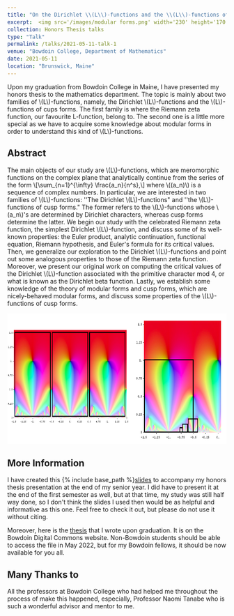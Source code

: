 ```yaml
---
title: "On the Dirichlet \\(L\\)-functions and the \\(L\\)-functions of Cusp Forms" 
excerpt:  <img src='/images/modular forms.png' width='230' height='170' align="right" hspace="20"> Upon my graduation from Bowdoin College in Maine, I have presented my honors thesis to the mathematics department. The topic is mainly about two families of \\(L\\)-functions, namely, the Dirichlet \\(L\\)-functions and the \\(L\\)-functions of cups forms. The first family is where the Riemann zeta function belong to while the second one is more special as we have to acquire some knowledge about modular forms to understand it.
collection: Honors Thesis talks
type: "Talk"
permalink: /talks/2021-05-11-talk-1
venue: "Bowdoin College, Department of Mathematics"
date: 2021-05-11
location: "Brunswick, Maine"
---
```


Upon my graduation from Bowdoin College in Maine, I have presented my honors thesis to the mathematics department. The topic is mainly about two families of \\(L\\)-functions, namely, the Dirichlet \\(L\\)-functions and the \\(L\\)-functions of cups forms. The first family is where the Riemann zeta function, our favourite L-function, belong to. The second one is a little more special as we have to acquire some knowledge about modular forms in order to understand this kind of \\(L\\)-functions.

**Abstract**
------

The main objects of our study are \\(L\\)-functions, which are meromorphic functions on the complex plane that analytically continue from the series of the form 
\\[\sum_{n=1}^{\infty} \frac{a_n}{n^s},\\]
where \\((a_n)\\) is a sequence of complex numbers. In particular, we are interested in two families of \\(L\\)-functions: ''The Dirichlet \\(L\\)-functions" and ''the \\(L\\)-functions of cusp forms." The former refers to the \\(L\\)-functions whose \\(a_n\\)'s are determined by Dirichlet characters, whereas cusp forms determine the latter. We begin our study with the celebrated Riemann zeta function, the simplest Dirichlet \\(L\\)-function, and discuss some of its well-known properties: the Euler product, analytic continuation, functional equation, Riemann hypothesis, and Euler's formula for its critical values. Then, we generalize our exploration to the Dirichlet \\(L\\)-functions and point out some analogous properties to those of the Riemann zeta function. Moreover, we present our original work on computing the critical values of the Dirichlet \\(L\\)-function associated with the primitive character mod 4, or what is known as the Dirichlet beta function. Lastly, we establish some knowledge of the theory of modular forms and cusp forms, which are nicely-behaved modular forms, and discuss some properties of the \\(L\\)-functions of cusp forms.



<p align="center">
  <img width="600" height="300" src="/images/modular forms.png">
</p>

**More Information**
------

I have created this {% include base_path %}[slides](http://ploynawapan.github.io/files/Honorsthesis_Ploy.pdf) to accompany my honors thesis presentation at the end of my senior year. I did have to present it at the end of the first semester as well, but at that time, my study was still half way done, so I don't think the slides I used then would be as helpful and informative as this one. Feel free to check it out, but please do not use it without citing.

Moreover, here is the [thesis](https://digitalcommons.bowdoin.edu/honorsprojects/266/) that I wrote upon graduation. It is on the Bowdoin Digital Commons website. Non-Bowdoin students should be able to access the file in May 2022, but for my Bowdoin fellows, it should be now available for you all. 


**Many Thanks to**
------
All the professors at Bowdoin College who had helped me throughout the process of make this happened, especially, Professor Naomi Tanabe who is such a wonderful advisor and mentor to me. 


